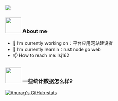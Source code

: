 ![](https://komarev.com/ghpvc/?username=lsj162)

### <img src="https://media.giphy.com/media/VgCDAzcKvsR6OM0uWg/giphy.gif" width="50"> About me

- 🔭 I’m currently working on：平台应用网站建设者
- 🌱 I’m currently learnin：rust node go web
- 📫 How to reach me: lsj162



### <img src="https://media.giphy.com/media/VgCDAzcKvsR6OM0uWg/giphy.gif" width="50"> 一些统计数据怎么样?

[![Anurag's GitHub stats](https://github-readme-stats.vercel.app/api?username=lsj162&show_icons=true&layout=compact&theme=vue)](https://github.com/anuraghazra/github-readme-stats)
